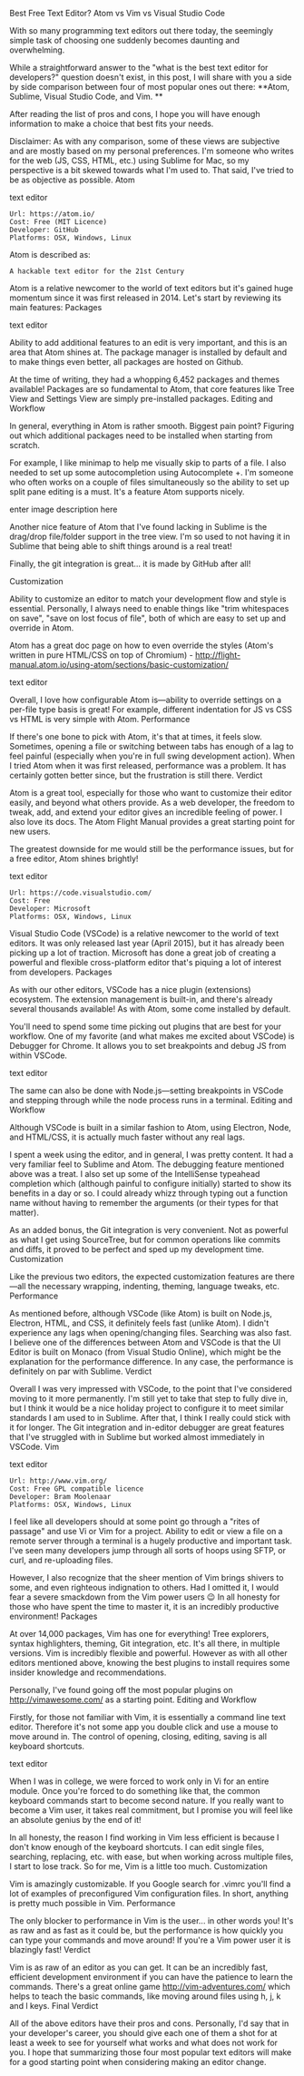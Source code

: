Best Free Text Editor? Atom vs Vim vs Visual Studio Code

With so many programming text editors out there today, the seemingly simple task of choosing one suddenly becomes daunting and overwhelming.

While a straightforward answer to the "what is the best text editor for developers?" question doesn't exist, in this post, I will share with you a side by side comparison between four of most popular ones out there: **Atom, Sublime, Visual Studio Code, and Vim. **

After reading the list of pros and cons, I hope you will have enough information to make a choice that best fits your needs.

Disclaimer: As with any comparison, some of these views are subjective and are mostly based on my personal preferences. I'm someone who writes for the web (JS, CSS, HTML, etc.) using Sublime for Mac, so my perspective is a bit skewed towards what I'm used to. That said, I've tried to be as objective as possible.
Atom

text editor

    Url: https://atom.io/
    Cost: Free (MIT Licence)
    Developer: GitHub
    Platforms: OSX, Windows, Linux

Atom is described as:

    A hackable text editor for the 21st Century

Atom is a relative newcomer to the world of text editors but it's gained huge momentum since it was first released in 2014. Let's start by reviewing its main features:
Packages

text editor

Ability to add additional features to an edit is very important, and this is an area that Atom shines at. The package manager is installed by default and to make things even better, all packages are hosted on Github.

At the time of writing, they had a whopping 6,452 packages and themes available! Packages are so fundamental to Atom, that core features like Tree View and Settings View are simply pre-installed packages.
Editing and Workflow

In general, everything in Atom is rather smooth. Biggest pain point? Figuring out which additional packages need to be installed when starting from scratch.

For example, I like minimap to help me visually skip to parts of a file. I also needed to set up some autocompletion using Autocomplete +. I'm someone who often works on a couple of files simultaneously so the ability to set up split pane editing is a must. It's a feature Atom supports nicely.

enter image description here

Another nice feature of Atom that I've found lacking in Sublime is the drag/drop file/folder support in the tree view. I'm so used to not having it in Sublime that being able to shift things around is a real treat!

Finally, the git integration is great... it is made by GitHub after all!

Customization

Ability to customize an editor to match your development flow and style is essential. Personally, I always need to enable things like "trim whitespaces on save", "save on lost focus of file", both of which are easy to set up and override in Atom.

Atom has a great doc page on how to even override the styles (Atom's written in pure HTML/CSS on top of Chromium) - http://flight-manual.atom.io/using-atom/sections/basic-customization/

text editor

Overall, I love how configurable Atom is—ability to override settings on a per-file type basis is great! For example, different indentation for JS vs CSS vs HTML is very simple with Atom.
Performance

If there's one bone to pick with Atom, it's that at times, it feels slow. Sometimes, opening a file or switching between tabs has enough of a lag to feel painful (especially when you're in full swing development action). When I tried Atom when it was first released, performance was a problem. It has certainly gotten better since, but the frustration is still there.
Verdict

Atom is a great tool, especially for those who want to customize their editor easily, and beyond what others provide. As a web developer, the freedom to tweak, add, and extend your editor gives an incredible feeling of power. I also love its docs. The Atom Flight Manual provides a great starting point for new users.

The greatest downside for me would still be the performance issues, but for a free editor, Atom shines brightly!

text editor

    Url: https://code.visualstudio.com/
    Cost: Free
    Developer: Microsoft
    Platforms: OSX, Windows, Linux

Visual Studio Code (VSCode) is a relative newcomer to the world of text editors. It was only released last year (April 2015), but it has already been picking up a lot of traction. Microsoft has done a great job of creating a powerful and flexible cross-platform editor that's piquing a lot of interest from developers.
Packages

As with our other editors, VSCode has a nice plugin (extensions) ecosystem. The extension management is built-in, and there's already several thousands available! As with Atom, some come installed by default.

You'll need to spend some time picking out plugins that are best for your workflow. One of my favorite (and what makes me excited about VSCode) is Debugger for Chrome. It allows you to set breakpoints and debug JS from within VSCode.

text editor

The same can also be done with Node.js—setting breakpoints in VSCode and stepping through while the node process runs in a terminal.
Editing and Workflow

Although VSCode is built in a similar fashion to Atom, using Electron, Node, and HTML/CSS, it is actually much faster without any real lags.

I spent a week using the editor, and in general, I was pretty content. It had a very familiar feel to Sublime and Atom. The debugging feature mentioned above was a treat. I also set up some of the IntelliSense typeahead completion which (although painful to configure initially) started to show its benefits in a day or so. I could already whizz through typing out a function name without having to remember the arguments (or their types for that matter).

As an added bonus, the Git integration is very convenient. Not as powerful as what I get using SourceTree, but for common operations like commits and diffs, it proved to be perfect and sped up my development time.
Customization

Like the previous two editors, the expected customization features are there—all the necessary wrapping, indenting, theming, language tweaks, etc.
Performance

As mentioned before, although VSCode (like Atom) is built on Node.js, Electron, HTML, and CSS, it definitely feels fast (unlike Atom). I didn't experience any lags when opening/changing files. Searching was also fast. I believe one of the differences between Atom and VSCode is that the UI Editor is built on Monaco (from Visual Studio Online), which might be the explanation for the performance difference. In any case, the performance is definitely on par with Sublime.
Verdict

Overall I was very impressed with VSCode, to the point that I've considered moving to it more permanently. I'm still yet to take that step to fully dive in, but I think it would be a nice holiday project to configure it to meet similar standards I am used to in Sublime. After that, I think I really could stick with it for longer. The Git integration and in-editor debugger are great features that I've struggled with in Sublime but worked almost immediately in VSCode.
Vim

text editor

    Url: http://www.vim.org/
    Cost: Free GPL compatible licence
    Developer: Bram Moolenaar
    Platforms: OSX, Windows, Linux

I feel like all developers should at some point go through a "rites of passage" and use Vi or Vim for a project. Ability to edit or view a file on a remote server through a terminal is a hugely productive and important task. I've seen many developers jump through all sorts of hoops using SFTP, or curl, and re-uploading files.

However, I also recognize that the sheer mention of Vim brings shivers to some, and even righteous indignation to others. Had I omitted it, I would fear a severe smackdown from the Vim power users 😉 In all honesty for those who have spent the time to master it, it is an incredibly productive environment!
Packages

At over 14,000 packages, Vim has one for everything! Tree explorers, syntax highlighters, theming, Git integration, etc. It's all there, in multiple versions. Vim is incredibly flexible and powerful. However as with all other editors mentioned above, knowing the best plugins to install requires some insider knowledge and recommendations.

Personally, I've found going off the most popular plugins on http://vimawesome.com/ as a starting point.
Editing and Workflow

Firstly, for those not familiar with Vim, it is essentially a command line text editor. Therefore it's not some app you double click and use a mouse to move around in. The control of opening, closing, editing, saving is all keyboard shortcuts.

text editor

When I was in college, we were forced to work only in Vi for an entire module. Once you're forced to do something like that, the common keyboard commands start to become second nature. If you really want to become a Vim user, it takes real commitment, but I promise you will feel like an absolute genius by the end of it!

In all honesty, the reason I find working in Vim less efficient is because I don't know enough of the keyboard shortcuts. I can edit single files, searching, replacing, etc. with ease, but when working across multiple files, I start to lose track. So for me, Vim is a little too much.
Customization

Vim is amazingly customizable. If you Google search for .vimrc you'll find a lot of examples of preconfigured Vim configuration files. In short, anything is pretty much possible in Vim.
Performance

The only blocker to performance in Vim is the user... in other words you! It's as raw and as fast as it could be, but the performance is how quickly you can type your commands and move around! If you're a Vim power user it is blazingly fast!
Verdict

Vim is as raw of an editor as you can get. It can be an incredibly fast, efficient development environment if you can have the patience to learn the commands. There's a great online game http://vim-adventures.com/ which helps to teach the basic commands, like moving around files using h, j, k and l keys.
Final Verdict

All of the above editors have their pros and cons. Personally, I'd say that in your developer's career, you should give each one of them a shot for at least a week to see for yourself what works and what does not work for you. I hope that summarizing those four most popular text editors will make for a good starting point when considering making an editor change.
